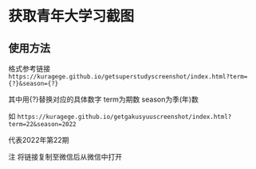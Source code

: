 # 获取青年大学习截图

## 使用方法

格式参考链接 `https://kuragege.github.io/getsuperstudyscreenshot/index.html?term={?}&season={?}`

其中用{?}替换对应的具体数字  term为期数  season为季(年)数

如  `https://kuragege.github.io/getgakusyuuscreenshot/index.html?term=22&season=2022`

代表2022年第22期

注  将链接复制至微信后从微信中打开
